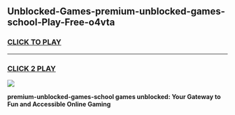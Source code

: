 
## Unblocked-Games-premium-unblocked-games-school-Play-Free-o4vta
<h3>
<a href="https://premium76.site?title=premium-unblocked-games-school&ref=19M">CLICK TO PLAY</a></h3>
<hr>

<h3>
<a href="https://premium76.site?title=premium-unblocked-games-school&ref=19M">CLICK 2 PLAY</a>
  
</h3>

<a href="https://premium76.site?title=premium-unblocked-games-school&ref=19M"><img src="https://clearcache.store/games.png"></a>


**premium-unblocked-games-school games unblocked: Your Gateway to Fun and Accessible Online Gaming**
